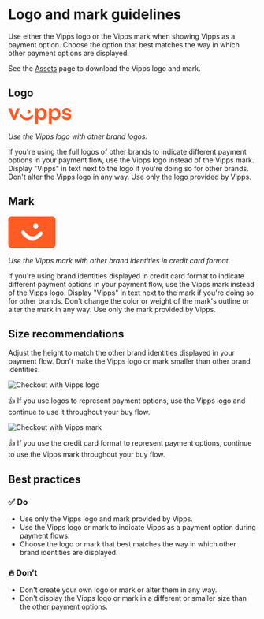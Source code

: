 <!-- START_METADATA
---
sidebar_label: Logo and mark guidelines
sidebar_position: 30
hide_table_of_contents: true
pagination_next: null
pagination_prev: null
---
END_METADATA -->

# Logo and mark guidelines

Use either the Vipps logo or the Vipps mark when showing Vipps as a payment option. Choose the option that best matches the way in which other payment options are displayed.

See the [Assets](assets.md) page to download the Vipps logo and mark.

## Logo

![Vipps logo](images/logo.svg)

*Use the Vipps logo with other brand logos.*

If you're using the full logos of other brands to indicate different payment options in your payment flow, use the Vipps logo instead of the Vipps mark. Display "Vipps" in text next to the logo if you're doing so for other brands. Don't alter the Vipps logo in any way. Use only the logo provided by Vipps.

## Mark

![Vipps mark](images/mark.svg)

*Use the Vipps mark with other brand identities in credit card format.*

If you're using brand identities displayed in credit card format to indicate different payment options in your payment flow, use the Vipps mark instead of the Vipps logo. Display "Vipps" in text next to the mark if you're doing so for other brands. Don't change the color or weight of the mark's outline or alter the mark in any way. Use only the mark provided by Vipps.

## Size recommendations

Adjust the height to match the other brand identities displayed in your payment flow. Don't make the Vipps logo or mark smaller than other brand identities.

![Checkout with Vipps logo](images/checkout-logo.svg)

👍 If you use logos to represent payment options, use the Vipps logo and continue to use it throughout your buy flow.

![Checkout with Vipps mark](images/checkout-mark.svg)

👍 If you use the credit card format to represent payment options, continue to use the Vipps mark throughout your buy flow.

## Best practices

### ✅ Do

* Use only the Vipps logo and mark provided by Vipps.
* Use the Vipps logo or mark to indicate Vipps as a payment option during payment flows.
* Choose the logo or mark that best matches the way in which other brand identities are displayed.

### 🔥 Don’t

* Don't create your own logo or mark or alter them in any way.
* Don't display the Vipps logo or mark in a different or smaller size than the other payment options.
